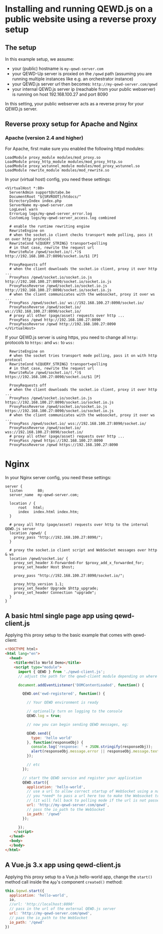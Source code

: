 # Installing and running QEWD.js on a public website using a reverse proxy setup

## The setup

In this example setup, we assume:
- your (public) hostname is `my-qewd-server.com`
- your QEWD-Up server is proxied on the `/qewd` path (assuming you are running multiple instances like e.g. an orchestrator instance)
- your QEWD.js server url then becomes: `http://my-qewd-server.com/qewd`
- your internal QEWD.js server ip (reachable from your public webserver) is running on host 192.168.100.27 and port 8090

In this setting, your public webserver acts as a reverse proxy for your QEWD.js server.

## Reverse proxy setup for Apache and Nginx

### Apache (version 2.4 and higher)

For Apache, first make sure you enabled the following httpd modules:
```
LoadModule proxy_module modules/mod_proxy.so
LoadModule proxy_http_module modules/mod_proxy_http.so
LoadModule proxy_wstunnel_module modules/mod_proxy_wstunnel.so
LoadModule rewrite_module modules/mod_rewrite.so
```

In your (virtual host) config, you need these settings:
```
<VirtualHost *:80>
  ServerAdmin support@stabe.be
  DocumentRoot "${SRVROOT}/htdocs/"
  DirectoryIndex index.php
  ServerName my-qewd-server.com
  LogLevel warn
  ErrorLog logs/my-qewd-server_error.log
  CustomLog logs/my-qewd-server_access.log combined
	
  # enable the runtime rewriting engine
  RewriteEngine on
  # when the socket.io client checks transport mode polling, pass it on over http protocol
  RewriteCond %{QUERY_STRING} transport=polling
  # in that case, rewrite the request url
  RewriteRule /qewd/socket.io/(.*)$ http://192.168.100.27:8090/socket.io/$1 [P]
  
  ProxyRequests off
  # when the client downloads the socket.io client, proxy it over http ...
  ProxyPass /qewd/socket.io/socket.io.js http://192.168.100.27:8090/socket.io/socket.io.js
  ProxyPassReverse /qewd/socket.io/socket.io.js http://192.168.100.27:8090/socket.io/socket.io.js
  # when the client communicates with the websocket, proxy it over ws ...
  ProxyPass /qewd/socket.io/ ws://192.168.100.27:8090/socket.io/
  ProxyPassReverse /qewd/socket.io/ ws://192.168.100.27:8090/socket.io/
  # proxy all other (page/asset) requests over http ...
  ProxyPass /qewd http://192.168.100.27:8090
  ProxyPassReverse /qewd http://192.168.100.27:8090
</VirtualHost>
```
If your QEWD.js server is using https, you need to change all `http:` protocols to `https:` and `ws:` to `wss:`
```
  RewriteEngine on
  # when the socket tries transport mode polling, pass it on with http protocol
  RewriteCond %{QUERY_STRING} transport=polling
  # in that case, rewrite the request url
  RewriteRule /qewd/socket.io/(.*)$ https://192.168.100.27:8090/socket.io/$1 [P]
  
  ProxyRequests off
  # when the client downloads the socket.io client, proxy it over http ...
  ProxyPass /qewd/socket.io/socket.io.js https://192.168.100.27:8090/socket.io/socket.io.js
  ProxyPassReverse /qewd/socket.io/socket.io.js https://192.168.100.27:8090/socket.io/socket.io.js
  # when the client communicates with the websocket, proxy it over ws ...
  ProxyPass /qewd/socket.io/ wss://192.168.100.27:8090/socket.io/
  ProxyPassReverse /qewd/socket.io/ wss://192.168.100.27:8090/socket.io/
  # proxy all other (page/asset) requests over http ...
  ProxyPass /qewd https://192.168.100.27:8090
  ProxyPassReverse /qewd https://192.168.100.27:8090
```
# Nginx

In your Nginx server config, you need these settings:
```
server {
  listen       80;
  server_name  my-qewd-server.com;

  location / {
      root   html;
      index  index.html index.htm;
  }

  # proxy all http (page/asset) requests over http to the internal QEWD.js server
  location /qewd/ {
    proxy_pass "http://192.168.100.27:8090/";
  }

  # proxy the socket.io client script and WebSocket messages over http & ws
  location /qewd/socket.io/ {
    proxy_set_header X-Forwarded-For $proxy_add_x_forwarded_for;
    proxy_set_header Host $host;

    proxy_pass "http://192.168.100.27:8090/socket.io/";

    proxy_http_version 1.1;
    proxy_set_header Upgrade $http_upgrade;
    proxy_set_header Connection "upgrade";
  }
}
```

## A basic html single page app using qewd-client.js

Applying this proxy setup to the basic example that comes with qewd-client:
```html
<!DOCTYPE html>
<html lang="en">
  <head>
    <title>Hello World Demo</title>
    <script type="module">
      import { QEWD } from './qewd-client.js';
      // adjust the path for the qewd-client module depending on where you've saved it

      document.addEventListener('DOMContentLoaded', function() {

        QEWD.on('ewd-registered', function() {

          // Your QEWD environment is ready

          // optionally turn on logging to the console
          QEWD.log = true;

          // now you can begin sending QEWD messages, eg:

          QEWD.send({
            type: 'hello world'
          }, function(responseObj) {
            console.log('response: ' + JSON.stringify(responseObj));
            alert(responseObj.message.error || responseObj.message.text);
          });

          // etc
        });

        // start the QEWD service and register your application
        QEWD.start({
          application: 'hello-world',
          // use a url to allow correct startup of WebSocket using a namespace /qewd
          // you *need* to pass a url here too to make the Websocket transport=websocket mode work 
          // (it will fall back to polling mode if the url is not passed in)
          url: 'http://my-qewd-server.com/qewd',
          // pass the io_path to the WebSocket
          io_path: '/qewd'
        });

      });      
    </script>
  </head>
  <body>
  </body>
</html>
```
## A Vue.js 3.x app using qewd-client.js

Applying this proxy setup to a Vue.js hello-world app, change the `start()` method call inside the `App`'s component `created()` method:
```javascript
this.$qewd.start({
  application: 'hello-world',
  io,
  //url: 'http://localhost:8090'
  // pass in the url of the external QEWD.js server
  url: 'http://my-qewd-server.com/qewd',
  // paas the io_path to the WebSocket
  io_path: '/qewd'
})
```